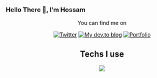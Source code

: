 ### Hello There 👋, I’m Hossam

<p align="center">You can find me on</p>
<p align="center">
    <a href="https://twitter.com/HossamAmenem1">
    <img alt="Twitter" title="Twitter" src="https://custom-icon-badges.demolab.com/badge/Twitter-1d9bf0?logoColor=white&logo=twitter"/></a>
  <a href="https://dev.to/hossammenem">
    <img alt="My dev.to blog" title="Blog" src="https://custom-icon-badges.demolab.com/badge/Blog-black.svg?logo=dev.to"/></a>
  <a href="https://hossamabdelmenem-portfolio.vercel.app">
    <img alt="Portfolio" title="Portfolio" src="https://custom-icon-badges.demolab.com/badge/Portfolio-3178c6.svg?logo=link"/></a>
</p>

<h2 align="center">Techs I use</h2>
<p align="center">
  <a href="#">
      <img src="https://skillicons.dev/icons?i=ts,tailwind,css,react,nextjs,prisma,graphql,express,mongodb,postgres)" />
  </a>
</p>
